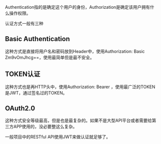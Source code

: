 Authentication指的是确定这个用户的身份，Authorization是确定该用户拥有什么操作权限。

认证方式一般有三种

## Basic Authentication

这种方式是直接将用户名和密码放到Header中，使用Authorization: Basic Zm9vOmJhcg==，使用最简单但是最不安全。 

## TOKEN认证

这种方式也是再HTTP头中，使用Authorization: Bearer <token>，使用最广泛的TOKEN是JWT，通过签名过的TOKEN。 

## OAuth2.0

这种方式安全等级最高，但是也是最复杂的。如果不是大型API平台或者需要给第三方APP使用的，没必要整这么复杂。 

一般项目中的RESTful API使用JWT来做认证就足够了。 

## 
